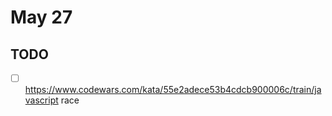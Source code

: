# May 27

## TODO

- [ ] <https://www.codewars.com/kata/55e2adece53b4cdcb900006c/train/javascript> race
